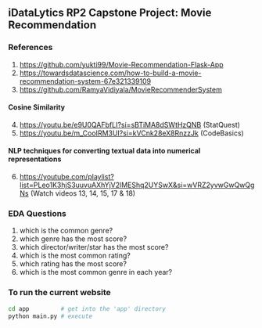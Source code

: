 ## iDataLytics RP2 Capstone Project: Movie Recommendation

### References

1. https://github.com/yukti99/Movie-Recommendation-Flask-App
2. https://towardsdatascience.com/how-to-build-a-movie-recommendation-system-67e321339109
3. https://github.com/RamyaVidiyala/MovieRecommenderSystem

#### Cosine Similarity

4. https://youtu.be/e9U0QAFbfLI?si=sBTiMA8dSWtHzQNB (StatQuest)
5. https://youtu.be/m_CooIRM3UI?si=kVCnk28eX8RnzzJk (CodeBasics)

#### NLP techniques for converting textual data into numerical representations

6. https://youtube.com/playlist?list=PLeo1K3hjS3uuvuAXhYjV2lMEShq2UYSwX&si=wVRZ2yvwGwQwQgNs (Watch videos 13, 14, 15, 17 & 18)

### EDA Questions

1. which is the common genre?
2. which genre has the most score?
3. which director/writer/star has the most score?
4. which is the most common rating?
5. which rating has the most score?
6. which is the most common genre in each year?


### To run the current website

```sh
cd app         # get into the 'app' directory
python main.py # execute
```
